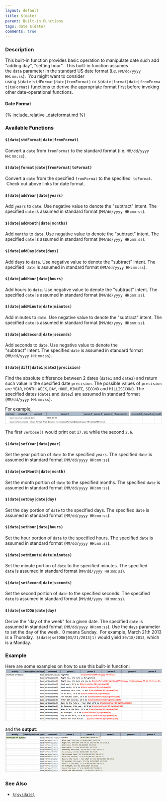 ```yaml
---
layout: default
title: $(date)
parent: Built-in Functions
tags: date $(date)
comments: true
---
```



### Description
This built-in function provides basic operation to manipulate date such add "adding day", "setting hour".  This 
built-in function assumes the `date` parameter in the standard US date format (i.e. `MM/dd/yyyy HH:mm:ss`).  You might 
want to consider using `$(date|stdFormat|date|fromFormat)` or `$(date|format|date|fromFormat|toFormat)` functions to 
derive the appropriate format first before invoking other date-operational functions.

#### Date Format
{% include_relative _dateformat.md %}


### Available Functions

#### `$(date|stdFormat|date|fromFormat)`
Convert a `date` from `fromFormat` to the standard format (i.e. `MM/dd/yyyy HH:mm:ss`).

#### `$(date|format|date|fromFormat|toFormat)`
Convert a `date` from the specified `fromFormat` to the specified 
  `toFormat`.  Check out above links for date format.

#### `$(date|addYear|date|years)`
Add `years` to `date`. Use negative value to denote the "subtract" intent. The 
  specified `date` is assumed in standard format (`MM/dd/yyyy HH:mm:ss`).

#### `$(date|addMonth|date|months)`
Add `months` to `date`. Use negative value to denote the "subtract" intent. The 
  specified `date` is assumed in standard format (`MM/dd/yyyy HH:mm:ss`).

#### `$(date|addDay|date|days)`
Add days to `date`. Use negative value to denote the "subtract" intent. The specified 
  `date` is assumed in standard format (`MM/dd/yyyy HH:mm:ss`).

#### `$(date|addHour|date|hours)`
Add hours to `date`. Use negative value to denote the "subtract" intent. The 
  specified `date` is assumed in standard format (`MM/dd/yyyy HH:mm:ss`).

#### `$(date|addMinute|date|minutes)`
Add minutes to `date`. Use negative value to denote the "subtract" intent. The 
  specified `date` is assumed in standard format (`MM/dd/yyyy HH:mm:ss`).

#### `$(date|addSecond|date|seconds)`
Add seconds to `date`. Use negative value to denote the "subtract" intent. The 
  specified `date` is assumed in standard format (`MM/dd/yyyy HH:mm:ss`).

#### `$(date|diff|date1|date2|precision)`
Find the absolute difference between 2 dates (`date1` and `date2`) and return such value in the specified date 
`precision`.  The possible values of `precision` are `YEAR`, `MONTH`, `WEEK`, `DAY`, `HOUR`, `MINUTE`, `SECOND` and 
`MILLISECOND`. The specified dates (`date1` and `date2`) are assumed in standard format (`MM/dd/yyyy HH:mm:ss`).

For example,<br/>
![](image/$(date)_03.png)

The first `verbose()` would print out `17.91` while the second `2.6`.

#### `$(date|setYear|date|year)` 
Set the year portion of `date` to the specified `years`. The specified `date` is 
  assumed in standard format (`MM/dd/yyyy HH:mm:ss`).

#### `$(date|setMonth|date|month)`
Set the month portion of `date` to the specified months. The specified `date` is 
  assumed in standard format (`MM/dd/yyyy HH:mm:ss`).

#### `$(date|setDay|date|day)`
Set the day portion of `date` to the specified days. The specified `date` is assumed 
  in standard format (`MM/dd/yyyy HH:mm:ss`).

#### `$(date|setHour|date|hours)`
Set the hour portion of `date` to the specified hours. The specified `date` is 
  assumed in standard format (`MM/dd/yyyy HH:mm:ss`).

#### `$(date|setMinute|date|minutes)`
Set the minute portion of `date` to the specified minutes. The specified 
  `date` is assumed in standard format (`MM/dd/yyyy HH:mm:ss`).
#### `$(date|setSecond|date|seconds)`
Set the second portion of `date` to the specified seconds. The specified 
  `date` is assumed in standard format (`MM/dd/yyyy HH:mm:ss`).
#### `$(date|setDOW|date|day)`
Derive the "day of the week" for a given date.  The specified `date` is assumed in 
  standard format (`MM/dd/yyyy HH:mm:ss`). Use the `days` parameter to set the day of the week.  0 means Sunday.  For 
  example, March 21th 2013 is a Thursday.  `$(date|setDOW|03/21/2013|1)` would yield `30/18/2013`, which is a Monday.  


### Example
Here are some examples on how to use this built-in function:<br/>
![script](image/$(date)_01.png)

and the **output**:<br/>
![output](image/$(date)_02.png)


### See Also
- [`$(sysdate)`]($(sysdate))
